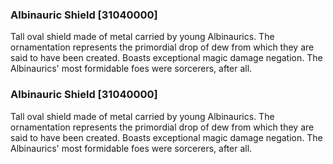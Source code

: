 ### Albinauric Shield [31040000]

Tall oval shield made of metal carried by young Albinaurics. The ornamentation represents the primordial drop of dew from which they are said to have been created. Boasts exceptional magic damage negation. The Albinaurics' most formidable foes were sorcerers, after all.### Albinauric Shield [31040000]

Tall oval shield made of metal carried by young Albinaurics. The ornamentation represents the primordial drop of dew from which they are said to have been created. Boasts exceptional magic damage negation. The Albinaurics' most formidable foes were sorcerers, after all.